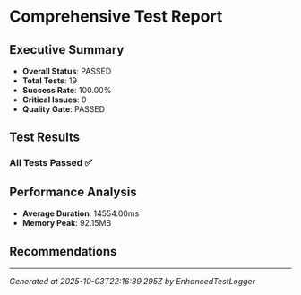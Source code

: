 # Comprehensive Test Report

## Executive Summary
- **Overall Status**: PASSED
- **Total Tests**: 19
- **Success Rate**: 100.00%
- **Critical Issues**: 0
- **Quality Gate**: PASSED

## Test Results
### All Tests Passed ✅

## Performance Analysis
- **Average Duration**: 14554.00ms
- **Memory Peak**: 92.15MB

## Recommendations


---
*Generated at 2025-10-03T22:16:39.295Z by EnhancedTestLogger*
